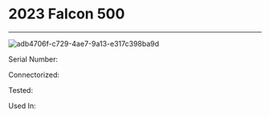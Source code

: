 # **2023 Falcon 500**
---

![adb4706f-c729-4ae7-9a13-e317c398ba9d](https://mcquaidrobotics.github.io/inv/images/adb4706f-c729-4ae7-9a13-e317c398ba9d.png)

Serial Number: 

Connectorized: 

Tested: 

Used In: 

